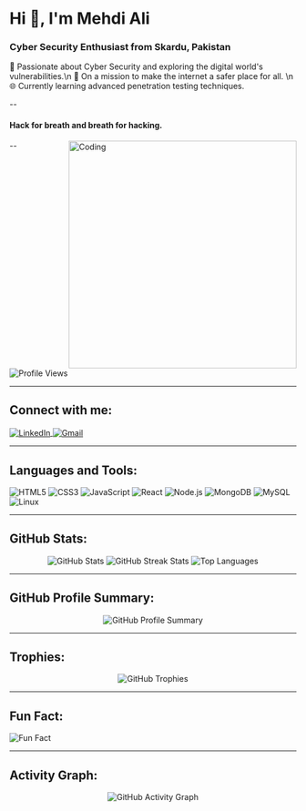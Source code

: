# Hi 👋, I'm Mehdi Ali
### Cyber Security Enthusiast from Skardu, Pakistan
<p>
🚀 Passionate about Cyber Security and exploring the digital world's vulnerabilities.\n  
🔐 On a mission to make the internet a safer place for all.  \n
🌐 Currently learning advanced penetration testing techniques.
  </p>

  
--
#### Hack for breath and breath for hacking.
--
<img align="right" alt="Coding" width="400" src="https://media.giphy.com/media/qgQUggAC3Pfv687qPC/giphy.gif">

<p align="left">
  <img src="https://komarev.com/ghpvc/?username=mehdialiqoli&label=Profile%20views&color=0e75b6&style=flat" alt="Profile Views" />
</p>

---

## Connect with me:
<p align="left">
  <a href="https://linkedin.com/in/mehdi-ali-qoli" target="blank">
    <img align="center" src="https://img.shields.io/badge/-LinkedIn-0A66C2?style=for-the-badge&logo=Linkedin&logoColor=white" alt="LinkedIn" />
  </a>
  <a href="mailto:your-email@example.com" target="blank">
    <img align="center" src="https://img.shields.io/badge/-Gmail-D14836?style=for-the-badge&logo=gmail&logoColor=white" alt="Gmail" />
  </a>
</p>

---

## Languages and Tools:
![HTML5](https://img.shields.io/badge/-HTML5-E34F26?style=flat-square&logo=html5&logoColor=white)
![CSS3](https://img.shields.io/badge/-CSS3-1572B6?style=flat-square&logo=css3)
![JavaScript](https://img.shields.io/badge/-JavaScript-F7DF1E?style=flat-square&logo=javascript&logoColor=black)
![React](https://img.shields.io/badge/-React-61DAFB?style=flat-square&logo=react&logoColor=black)
![Node.js](https://img.shields.io/badge/-Node.js-339933?style=flat-square&logo=node.js&logoColor=white)
![MongoDB](https://img.shields.io/badge/-MongoDB-47A248?style=flat-square&logo=mongodb&logoColor=white)
![MySQL](https://img.shields.io/badge/-MySQL-4479A1?style=flat-square&logo=mysql&logoColor=white)
![Linux](https://img.shields.io/badge/-Linux-FCC624?style=flat-square&logo=linux&logoColor=black)

---

## GitHub Stats:
<p align="center">
  <img src="https://github-readme-stats.vercel.app/api?username=mehdialiqoli&show_icons=true&theme=radical" alt="GitHub Stats" />
  <img src="https://github-readme-streak-stats.herokuapp.com/?user=mehdialiqoli&theme=radical" alt="GitHub Streak Stats" />
  <img src="https://github-readme-stats.vercel.app/api/top-langs/?username=mehdialiqoli&layout=compact&theme=radical" alt="Top Languages" />
</p>

---

## GitHub Profile Summary:
<p align="center">
  <img src="https://github-profile-summary-cards.vercel.app/api/cards/profile-details?username=mehdialiqoli&theme=radical" alt="GitHub Profile Summary" />
</p>

---

## Trophies:
<p align="center">
  <img src="https://github-profile-trophy.vercel.app/?username=mehdialiqoli&theme=radical&no-frame=true&no-bg=true" alt="GitHub Trophies" />
</p>

---

## Fun Fact:
![Fun Fact](https://quotes-github-readme.vercel.app/api?type=horizontal&theme=radical)

---

## Activity Graph:
<p align="center">
  <img src="https://activity-graph.herokuapp.com/graph?username=mehdialiqoli&theme=radical" alt="GitHub Activity Graph" />
</p>
